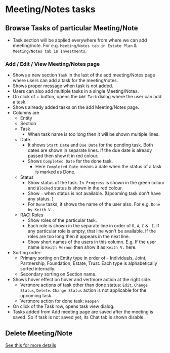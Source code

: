 # Meeting/Notes tasks

## Browse Tasks of particular Meeting/Note

- Task section will be applied everywhere from where we can add meeting/note. For e.g. `Meeting/Notes tab in Estate Plan` & `Meeting/Notes tab in Investments`.

### **Add / Edit / View Meeting/Notes page**

- Shows a new section `Task` in the last of the add meeting/Notes page where users can add a task for the meeting/notes.
- Shows proper message when task is not added.
- Users can also add multiple tasks in a single Meeting/Notes.
- On click of + button, opens the `Add Task` dialog where the user can add a task.
- Shows already added tasks on the add Meeting/Notes page.
- Columns are 
  - Entity
  - Section
  - Task
    - When task name is too long then it will be shown multiple lines.
  - Date
    - It shows `Start Date` and `Due Date` for the pending task. Both dates are shown in separate lines. If the due date is already passed then show it in red colour.
    - Shows `Completed Date` for the done task.
      - Here `Completed Date` means a date when the status of a task is marked as Done. 
  - Status
    - Show status of the task. `In Progress` is shown in the green colour and `Blocked` status is shown in the red colour.
    - Show `-`  when status is not available. (Upcoming task don't have any status. )
    - For `Done` tasks, it shows the name of the user also. For e.g. `Done by Keith V.`.
  - RACI Roles
    - Show roles of the particular task. 
    - Each role is shown in the separate line in order of `R`, `A`, `C` & ` I`. If any particular role is empty, that line won't be available. If the roles are too long then it appears in the next line.
    - Show short names of the users in this column. E.g. If the user name is `Keith Vernon` then show it as `Keith V.` here. 
- Sorting order: 
  - Primary sorting on Entity type in order of - Individuals, Joint, Partnership, Foundation, Estate, Trust. Each type is alphabetically sorted internally.
  - Secondary sorting on Section name.
- Shows hover effect on hover and vertmore action at the right side.
  - Vertmore actions of  task other than done status: `Edit`, `Change Status`,  `Delete`. `Change Status` action is not applicable for the upcoming task.
  - Vertmore action for done task: `Reopen` 
- On click of the Task row, opens task view dialog. 
- Tasks added from Add meeting page are saved after the meeting is saved. So if task is not saved yet, its Chat tab is shown disable.




## Delete Meeting/Note

[See this for more details]((./../communication/meeting.md#delete))
